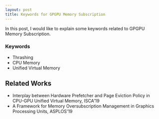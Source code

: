 ```yaml
---
layout: post
title: Keywords for GPGPU Memory Subscription
---
```

In this post, I would like to explain some keywords related to GPGPU Memory Subscription.

### Keywords

* Thrashing
* CPU Memory
* Unified Virtual Memory

## Related Works
* Interplay between Hardware Prefetcher and Page Eviction Policy in CPU-GPU Unified Virtual Memory, ISCA'19
* A Framework for Memory Oversubscription Management in Graphics Processing Units, ASPLOS'19